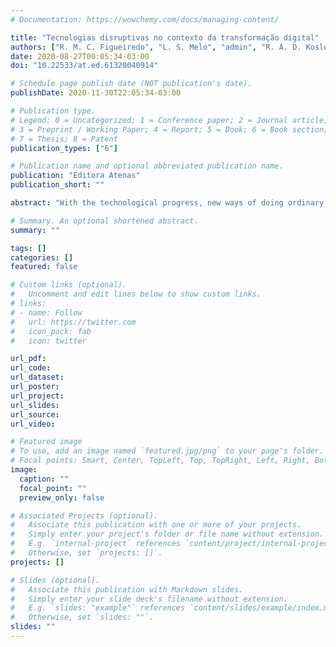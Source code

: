 ```yaml
---
# Documentation: https://wowchemy.com/docs/managing-content/

title: "Tecnologias disruptivas no contexto da transformação digital"
authors: ["R. M. C. Figueiredo", "L. S. Melo", "admin", "R. A. D. Kosloski"]
date: 2020-08-27T00:05:34-03:00
doi: "10.22533/at.ed.61320040914"

# Schedule page publish date (NOT publication's date).
publishDate: 2020-11-30T22:05:34-03:00

# Publication type.
# Legend: 0 = Uncategorized; 1 = Conference paper; 2 = Journal article;
# 3 = Preprint / Working Paper; 4 = Report; 5 = Book; 6 = Book section;
# 7 = Thesis; 8 = Patent
publication_types: ["6"]

# Publication name and optional abbreviated publication name.
publication: "Editora Atenas"
publication_short: ""

abstract: "With the technological progress, new ways of doing ordinary tasks emerge daily in various contexts, including the organizational one. To maintain their competitiveness in this changing scenario, companies must change the way they perform their activities, undergoing a process of Digital Transformation. During the past few years, several technologies have been developed, such as Cloud Computing and the Internet of Things, and more recently Digital Reality and Blockchain, which caused great impact on the market. This study aimed to identify the main technologies used in the context of Digital Transformation. Disruptive Technology application models were found in the literature, and similarities were observed between the model found and the case of a Brazilian company, as well as the case of the digitization plan created by the Brazilian government. Disruptive Technologies can be introduced using Digital Transformation Strategies, taking the particular needs of each case into account."

# Summary. An optional shortened abstract.
summary: ""

tags: []
categories: []
featured: false

# Custom links (optional).
#   Uncomment and edit lines below to show custom links.
# links:
# - name: Follow
#   url: https://twitter.com
#   icon_pack: fab
#   icon: twitter

url_pdf:
url_code:
url_dataset:
url_poster:
url_project:
url_slides:
url_source:
url_video:

# Featured image
# To use, add an image named `featured.jpg/png` to your page's folder. 
# Focal points: Smart, Center, TopLeft, Top, TopRight, Left, Right, BottomLeft, Bottom, BottomRight.
image:
  caption: ""
  focal_point: ""
  preview_only: false

# Associated Projects (optional).
#   Associate this publication with one or more of your projects.
#   Simply enter your project's folder or file name without extension.
#   E.g. `internal-project` references `content/project/internal-project/index.md`.
#   Otherwise, set `projects: []`.
projects: []

# Slides (optional).
#   Associate this publication with Markdown slides.
#   Simply enter your slide deck's filename without extension.
#   E.g. `slides: "example"` references `content/slides/example/index.md`.
#   Otherwise, set `slides: ""`.
slides: ""
---
```

